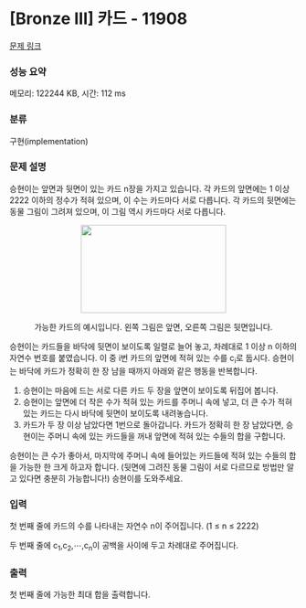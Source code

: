# [Bronze III] 카드 - 11908 

[문제 링크](https://www.acmicpc.net/problem/11908) 

### 성능 요약

메모리: 122244 KB, 시간: 112 ms

### 분류

구현(implementation)

### 문제 설명

<p>승현이는 앞면과 뒷면이 있는 카드 n장을 가지고 있습니다. 각 카드의 앞면에는 1 이상 2222 이하의 정수가 적혀 있으며, 이 수는 카드마다 서로 다릅니다. 각 카드의 뒷면에는 동물 그림이 그려져 있으며, 이 그림 역시 카드마다 서로 다릅니다.</p>

<p style="text-align: center;"><img alt="" src="" style="height:154px; width:254px"></p>

<p style="text-align: center;">가능한 카드의 예시입니다. 왼쪽 그림은 앞면, 오른쪽 그림은 뒷면입니다.</p>

<p>승현이는 카드들을 바닥에 뒷면이 보이도록 일렬로 늘어 놓고, 차례대로 1 이상 n 이하의 자연수 번호를 붙였습니다. 이 중 i번 카드의 앞면에 적혀 있는 수를 c<sub>i</sub>로 둡시다. 승현이는 바닥에 카드가 정확히 한 장 남을 때까지 아래와 같은 행동을 반복합니다.</p>

<ol>
	<li>승현이는 마음에 드는 서로 다른 카드 두 장을 앞면이 보이도록 뒤집어 봅니다.</li>
	<li>승현이는 앞면에 더 작은 수가 적혀 있는 카드를 주머니 속에 넣고, 더 큰 수가 적혀 있는 카드는 다시 바닥에 뒷면이 보이도록 내려놓습니다.</li>
	<li>카드가 두 장 이상 남았다면 1번으로 돌아갑니다. 카드가 정확히 한 장 남았다면, 승현이는 주머니 속에 있는 카드들을 꺼내 앞면에 적혀 있는 수들의 합을 구합니다.</li>
</ol>

<p>승현이는 큰 수가 좋아서, 마지막에 주머니 속에 들어있는 카드들에 적혀 있는 수들의 합을 가능한 한 크게 하고자 합니다. (뒷면에 그려진 동물 그림이 서로 다르므로 방법만 알고 있다면 충분히 가능합니다!) 승현이를 도와주세요.</p>

### 입력 

 <p>첫 번째 줄에 카드의 수를 나타내는 자연수 n이 주어집니다. (1 ≤ n ≤ 2222)</p>

<p>두 번째 줄에 c<sub>1</sub>,c<sub>2</sub>,⋯,c<sub>n</sub>이 공백을 사이에 두고 차례대로 주어집니다.</p>

### 출력 

 <p>첫 번째 줄에 가능한 최대 합을 출력합니다.</p>

<p> </p>

